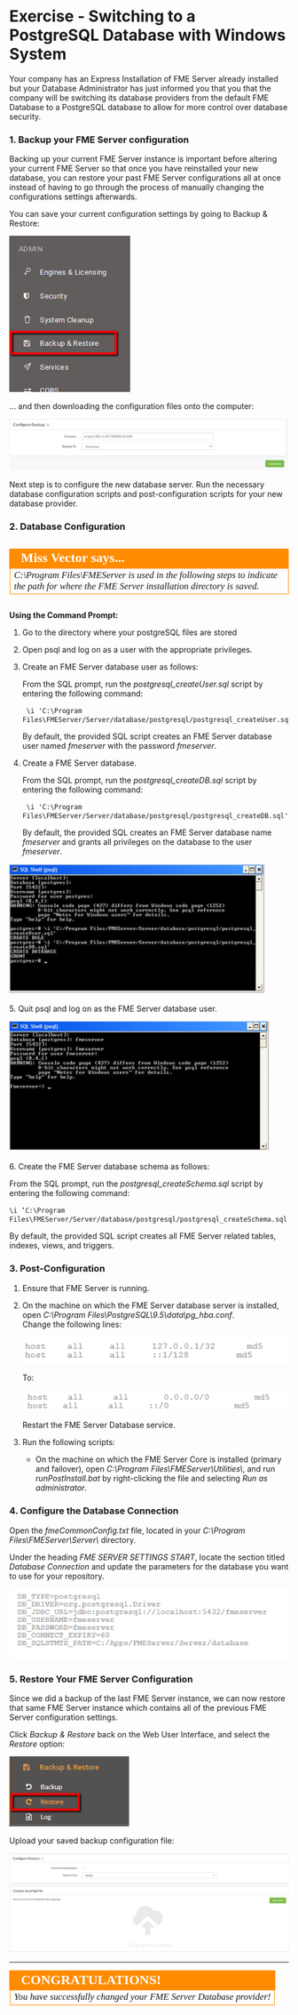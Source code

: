 # Exercise - Switching to a PostgreSQL Database with Windows System #

Your company has an Express Installation of FME Server already installed but your Database Administrator has just informed you that you that the company will be switching its database providers from the default FME Database to a PostgreSQL database to allow for more control over database security.


### 1. Backup your FME Server configuration ###

Backing up your current FME Server instance is important before altering your current FME Server so that once you have reinstalled your new database, you can restore your past FME Server configurations all at once instead of having to go through the process of manually changing the configurations settings afterwards.

You can save your current configuration settings by going to Backup & Restore:

![](./Images/3.416.Backup&Restore.png)

… and then downloading the configuration files onto the computer:

![](./Images/3.417.ConfigureDownload.png)

Next step is to configure the new database server. Run the necessary database configuration scripts and post-configuration scripts for your new database provider.

### 2. Database Configuration ###

##

<!--Miss Vector says...--> 

<table style="border-spacing: 0px">
<tr>
<td style="vertical-align:middle;background-color:darkorange;border: 2px solid darkorange">
<i class="fa fa-info-circle fa-lg fa-pull-left fa-fw" style="color:white;padding-right: 12px;vertical-align:text-top"></i>
<span style="color:white;font-size:x-large;font-weight: bold;font-family:serif">Miss Vector says...</span>
</td>
</tr>

<tr>
<td style="border: 1px solid darkorange">
<span style="font-family:serif; font-style:italic; font-size:larger">
C:\Program Files\FMEServer is used in the following steps to indicate the path for where the FME Server installation directory is saved.
</span>
</td>
</tr>
</table>

##

**Using the Command Prompt:**

1. Go to the directory where your postgreSQL files are stored
2. Open psql and log on as a user with the appropriate privileges.
3. Create an FME Server database user as follows:

	From the SQL prompt, run the *postgresql\_createUser.sql* script by entering the following command:
		
		\i 'C:\Program Files\FMEServer/Server/database/postgresql/postgresql_createUser.sql'

	By default, the provided SQL script creates an FME Server database user named *fmeserver* with the password *fmeserver*.

4. Create a FME Server database.

	From the SQL prompt, run the *postgresql\_createDB.sql* script by entering the following command:

		\i 'C:\Program Files\FMEServer/Server/database/postgresql/postgresql_createDB.sql'

	By default, the provided SQL creates an FME Server database name *fmeserver* and grants all privileges on the database to the user *fmeserver*.

![](./Images/3.418.ConfigureSettings3.png)
<br><br>
5. Quit psql and log on as the FME Server database user.

![](./Images/3.419.fmeUserLogIn.png)
<br>
<br>
6. Create the FME Server database schema as follows:

From the SQL prompt, run the *postgresql\_createSchema.sql* script by entering the following command:

	\i ‘C:\Program Files\FMEServer/Server/database/postgresql/postgresql_createSchema.sql'
	
 By default, the provided SQL script creates all FME Server related tables, indexes, views, and triggers.

### 3. Post-Configuration ###

1. Ensure that FME Server is running. 
2. On the machine on which the FME Server database server is installed, open *C:\Program Files\PostgreSQL\9.5\data\pg_hba.conf*.
	<br>Change the following lines:

	![](./Images/3.420.postConfigurationSettings1.png)

	To:

	![](./Images/3.421.postConfigurationSettings2.png)

	Restart the FME Server Database service.

3. Run the following scripts:
	- On the machine on which the FME Server Core is installed (primary and failover), open *C:\Program Files\FMEServer\Utilities\\*, and run *runPostInstall.bat* by right-clicking the file and selecting *Run as administrator*.


### 4. Configure the Database Connection ###

Open the *fmeCommonConfig.txt* file, located in your *C:\Program Files\FMEServer\Server\\* directory.

Under the heading *FME SERVER SETTINGS START*, locate the section titled *Database Connection* and update the parameters for the database you want to use for your repository.

![](./Images/3.422.databaseConnectionEx.png)

### 5. Restore Your FME Server Configuration ###

Since we did a backup of the last FME Server instance, we can now restore that same FME Server instance which contains all of the previous FME Server configuration settings.

Click *Backup & Restore* back on the Web User Interface, and select the *Restore* option:

![](./Images/3.423.restoreButton.png)

Upload your saved backup configuration file:

![](./Images/3.424.RestoreConfiguration.png)

---

<!--Exercise Congratulations Section--> 

<table style="border-spacing: 0px">
<tr>
<td style="vertical-align:middle;background-color:darkorange;border: 2px solid darkorange">
<i class="fa fa-thumbs-o-up fa-lg fa-pull-left fa-fw" style="color:white;padding-right: 12px;vertical-align:text-top"></i>
<span style="color:white;font-size:x-large;font-weight: bold;font-family:serif">CONGRATULATIONS!</span>
</td>
</tr>

<tr>
<td style="border: 1px solid darkorange">
<span style="font-family:serif; font-style:italic; font-size:larger">
You have successfully changed your FME Server Database provider!
</span>
</td>
</tr>
</table>


